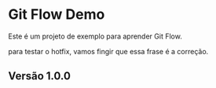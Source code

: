 # Git Flow Demo

Este é um projeto de exemplo para aprender Git Flow.

para testar o hotfix, vamos fingir que essa frase é a correção.

## Versão 1.0.0